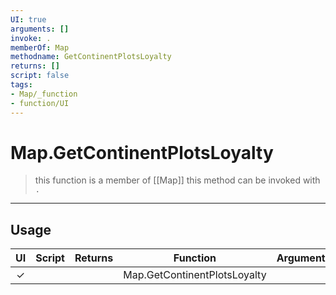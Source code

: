 ```yaml
---
UI: true
arguments: []
invoke: .
memberOf: Map
methodname: GetContinentPlotsLoyalty
returns: []
script: false
tags:
- Map/_function
- function/UI
---
```

# Map.GetContinentPlotsLoyalty
> this function is a member of [[Map]]
> this method can be invoked with `.`
-----
## Usage
|  UI | Script | Returns | Function | Arguments |
|:---:|:------:|-------:|:--------:|:---------|
|✓| ||Map.GetContinentPlotsLoyalty||
